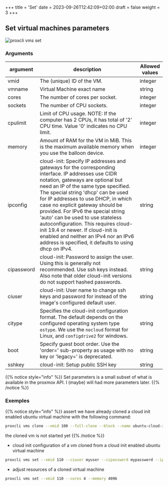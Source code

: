 +++
title = 'Set'
date = 2023-09-26T12:42:09+02:00
draft = false
weight = 3
+++

## Set virtual machines parameters

![proxcli vms set](proxcli_vms_set_help.png)

### Arguments

|argument|description|Allowed values|
|---|---|---|
|vmid|The (unique) ID of the VM.|integer|
|vmname|Virtual Machine exact name|string|
|cores|The number of cores per socket.|integer|
|sockets|The number of CPU sockets.|integer|
|cpulimit|Limit of CPU usage. NOTE: If the computer has 2 CPUs, it has total of '2' CPU time. Value '0' indicates no CPU limit.|integer|
|memory|Amount of RAM for the VM in MiB. This is the maximum available memory when you use the balloon device.|integer|
|ipconfig|cloud-init: Specify IP addresses and gateways for the corresponding interface. IP addresses use CIDR notation, gateways are optional but need an IP of the same type specified. The special string 'dhcp' can be used for IP addresses to use DHCP, in which case no explicit gateway should be provided. For IPv6 the special string 'auto' can be used to use stateless autoconfiguration. This requires cloud-init 19.4 or newer. If cloud-init is enabled and neither an IPv4 nor an IPv6 address is specified, it defaults to using dhcp on IPv4.|string|
|cipassword|cloud-init: Password to assign the user. Using this is generally not recommended. Use ssh keys instead. Also note that older cloud-init versions do not support hashed passwords.|string|
|ciuser|cloud-init: User name to change ssh keys and password for instead of the image's configured default user.|string|
|citype|Specifies the cloud-init configuration format. The default depends on the configured operating system type `ostype`. We use the `nocloud` format for Linux, and `configdrive2` for windows.|string|
|boot|Specify guest boot order. Use the 'order=' sub-property as usage with no key or 'legacy=' is deprecated.|string|
|sshkey|cloud-init: Setup public SSH key|string|

{{% notice style="info" %}}
Set parameters is a small subset of what is available in the proxmox API. I (maybe) will had more parameters later. 
{{% /notice %}}


### Exemples

{{% notice style="info" %}}
assert we have already cloned a cloud init enabled ubuntu virtual machine with the following command:

```bash
proxcli vms clone --vmid 100 --full-clone --block --name ubuntu-cloud-init-clone --vm-description exemple_clone --target pve1 --storage b4papp
```

the cloned vm is not started yet
{{% /notice %}}

- cloud init configuration of a vm cloned from a cloud init enabled ubuntu virtual machine

```bash 
proxcli vms set --vmid 110 --ciuser myuser --cipassword mypassword --ipconfig "ip=dhcp" --sshkey "$(cat ~/.ssh/id_rsa.pub)"
```

- adjust resources of a cloned virtual machine

```bash
proxcli vms set --vmid 110 --cores 4 --memory 4096
```

